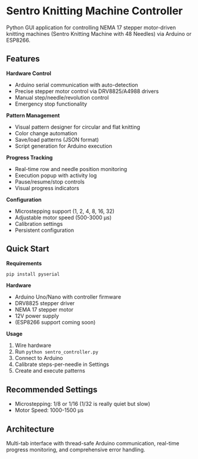 # Sentro Knitting Machine Controller

Python GUI application for controlling NEMA 17 stepper motor-driven knitting machines (Sentro Knitting Machine with 48 Needles) via Arduino or ESP8266.

## Features

**Hardware Control**
- Arduino serial communication with auto-detection
- Precise stepper motor control via DRV8825/A4988 drivers
- Manual step/needle/revolution control
- Emergency stop functionality

**Pattern Management**
- Visual pattern designer for circular and flat knitting
- Color change automation
- Save/load patterns (JSON format)
- Script generation for Arduino execution

**Progress Tracking**
- Real-time row and needle position monitoring
- Execution popup with activity log
- Pause/resume/stop controls
- Visual progress indicators

**Configuration**
- Microstepping support (1, 2, 4, 8, 16, 32)
- Adjustable motor speed (500-3000 μs)
- Calibration settings
- Persistent configuration

## Quick Start

**Requirements**
```bash
pip install pyserial
```

**Hardware**
- Arduino Uno/Nano with controller firmware
- DRV8825 stepper driver
- NEMA 17 stepper motor
- 12V power supply
- (ESP8266 support coming soon)

**Usage**
1. Wire hardware
2. Run `python sentro_controller.py`
3. Connect to Arduino
4. Calibrate steps-per-needle in Settings
5. Create and execute patterns

## Recommended Settings
- Microstepping: 1/8 or 1/16 (1/32 is really quiet but slow)
- Motor Speed: 1000-1500 μs

## Architecture
Multi-tab interface with thread-safe Arduino communication, real-time progress monitoring, and comprehensive error handling.
